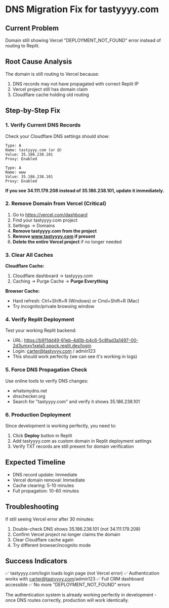 # DNS Migration Fix for tastyyyy.com

## Current Problem
Domain still showing Vercel "DEPLOYMENT_NOT_FOUND" error instead of routing to Replit.

## Root Cause Analysis
The domain is still routing to Vercel because:
1. DNS records may not have propagated with correct Replit IP
2. Vercel project still has domain claim
3. Cloudflare cache holding old routing

## Step-by-Step Fix

### 1. Verify Current DNS Records
Check your Cloudflare DNS settings should show:
```
Type: A
Name: tastyyyy.com (or @)  
Value: 35.186.238.101
Proxy: Enabled

Type: A
Name: www
Value: 35.186.238.101  
Proxy: Enabled
```

**If you see 34.111.179.208 instead of 35.186.238.101, update it immediately.**

### 2. Remove Domain from Vercel (Critical)
1. Go to https://vercel.com/dashboard
2. Find your tastyyyy.com project
3. Settings → Domains
4. **Remove tastyyyy.com from the project**
5. **Remove www.tastyyyy.com if present**
6. **Delete the entire Vercel project** if no longer needed

### 3. Clear All Caches
**Cloudflare Cache:**
1. Cloudflare dashboard → tastyyyy.com
2. Caching → Purge Cache → **Purge Everything**

**Browser Cache:**
- Hard refresh: Ctrl+Shift+R (Windows) or Cmd+Shift+R (Mac)
- Try incognito/private browsing window

### 4. Verify Replit Deployment
Test your working Replit backend:
- URL: https://b911dd49-61eb-4d0b-b4c6-5c8fad3a1497-00-2d3umxy1xela5.spock.replit.dev/login
- Login: carter@tastyyyy.com / admin123
- This should work perfectly (we can see it's working in logs)

### 5. Force DNS Propagation Check
Use online tools to verify DNS changes:
- whatsmydns.net
- dnschecker.org
- Search for "tastyyyy.com" and verify it shows 35.186.238.101

### 6. Production Deployment
Since development is working perfectly, you need to:
1. Click **Deploy** button in Replit
2. Add tastyyyy.com as custom domain in Replit deployment settings
3. Verify TXT records are still present for domain verification

## Expected Timeline
- DNS record update: Immediate
- Vercel domain removal: Immediate  
- Cache clearing: 5-10 minutes
- Full propagation: 10-60 minutes

## Troubleshooting
If still seeing Vercel error after 30 minutes:
1. Double-check DNS shows 35.186.238.101 (not 34.111.179.208)
2. Confirm Vercel project no longer claims the domain
3. Clear Cloudflare cache again
4. Try different browser/incognito mode

## Success Indicators
✅ tastyyyy.com/login loads login page (not Vercel error)
✅ Authentication works with carter@tastyyyy.com/admin123
✅ Full CRM dashboard accessible
✅ No more "DEPLOYMENT_NOT_FOUND" errors

The authentication system is already working perfectly in development - once DNS routes correctly, production will work identically.
